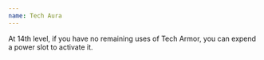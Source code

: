 ```yaml
---
name: Tech Aura
---
```

At 14th level, if you have no remaining uses of Tech Armor, you can expend a power slot to activate it.

